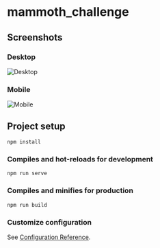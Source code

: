# mammoth_challenge

## Screenshots

### Desktop

![Desktop](https://s9.gifyu.com/images/mammoth_1cb9a122eb5976a5e.png)

### Mobile

![Mobile](https://s9.gifyu.com/images/mammoth_2.png)

## Project setup

```
npm install
```

### Compiles and hot-reloads for development

```
npm run serve
```

### Compiles and minifies for production

```
npm run build
```

### Customize configuration

See [Configuration Reference](https://cli.vuejs.org/config/).
